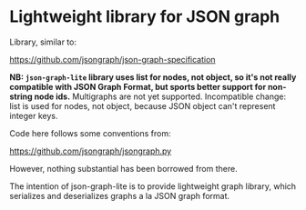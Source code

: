 Lightweight library for JSON graph 
==================================

Library, similar to:

https://github.com/jsongraph/json-graph-specification

**NB: `json-graph-lite` library uses list for nodes, not object, so it's not really compatible with JSON Graph Format,
but sports better support for non-string node ids.** Multigraphs are not yet supported. Incompatible change: list is
used for nodes, not object, because JSON object can't represent integer keys.

Code here follows some conventions from:

https://github.com/jsongraph/jsongraph.py

However, nothing substantial has been borrowed from there.

The intention of json-graph-lite is to provide lightweight graph library, which serializes
and deserializes graphs a la JSON graph format.
